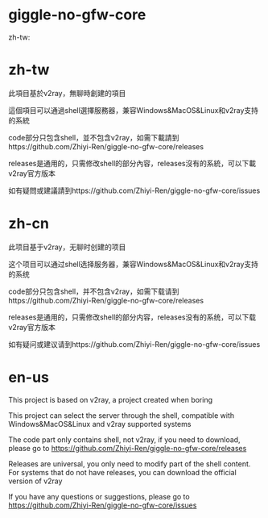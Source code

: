 # giggle-no-gfw-core

zh-tw:


# zh-tw

此項目基於v2ray，無聊時創建的項目

這個項目可以通過shell選擇服務器，兼容Windows&MacOS&Linux和v2ray支持的系統

code部分只包含shell，並不包含v2ray，如需下載請到https://github.com/Zhiyi-Ren/giggle-no-gfw-core/releases

releases是通用的，只需修改shell的部分內容，releases沒有的系統，可以下載v2ray官方版本

如有疑問或建議請到https://github.com/Zhiyi-Ren/giggle-no-gfw-core/issues


# zh-cn

此项目基于v2ray，无聊时创建的项目

这个项目可以通过shell选择服务器，兼容Windows&MacOS&Linux和v2ray支持的系统

code部分只包含shell，并不包含v2ray，如需下载请到https://github.com/Zhiyi-Ren/giggle-no-gfw-core/releases

releases是通用的，只需修改shell的部分内容，releases没有的系统，可以下载v2ray官方版本

如有疑问或建议请到https://github.com/Zhiyi-Ren/giggle-no-gfw-core/issues


# en-us

This project is based on v2ray, a project created when boring

This project can select the server through the shell, compatible with Windows&MacOS&Linux and v2ray supported systems

The code part only contains shell, not v2ray, if you need to download, please go to https://github.com/Zhiyi-Ren/giggle-no-gfw-core/releases

Releases are universal, you only need to modify part of the shell content. For systems that do not have releases, you can download the official version of v2ray

If you have any questions or suggestions, please go to https://github.com/Zhiyi-Ren/giggle-no-gfw-core/issues
